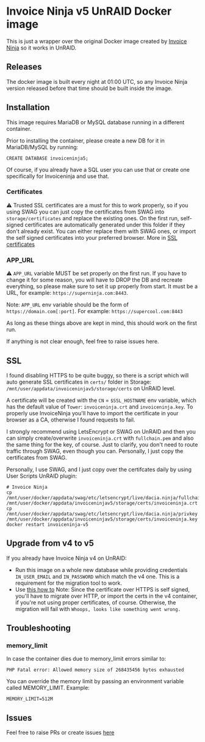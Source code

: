 # Invoice Ninja v5 UnRAID Docker image
This is just a wrapper over the original Docker image created by [Invoice Ninja](https://www.invoiceninja.com/) so it works in UnRAID.

## Releases
The docker image is built every night at 01:00 UTC, so any Invoice Ninja version released before that time should be built inside the image.

## Installation
This image requires MariaDB or MySQL database running in a different container. 

Prior to installing the container, please create a new DB for it in MariaDB/MySQL by running:
```
CREATE DATABASE invoiceninja5;
```
Of course, if you already have a SQL user you can use that or create one specifically for Invoiceninja and use that.

### Certificates
:warning: Trusted SSL certificates are a must for this to work properly, so if you using SWAG you can just copy the certificates from SWAG into `storage/certificates` and replace the existing ones. 
On the first run, self-signed certificates are automatically generated under this folder if they don't already exist. 
You can either replace them with SWAG ones, or import the self signed certificates into your preferred browser. More in [SSL certificates](#SSL)

### APP_URL
:warning: `APP_URL` variable MUST be set properly on the first run. If you have to change it for some reason, you will have to DROP the DB and recreate everything, so please make sure to set it up properly from start. It must be a URL, for example: `https://superninja.com:8443`. 

Note: `APP_URL` env variable should be the form of `https://domain.com[:port]`. For example: `https://supercool.com:8443`

As long as these things above are kept in mind, this should work on the first run.

If anything is not clear enough, feel free to raise issues here.

## SSL
I found disabling HTTPS to be quite buggy, so there is a script which will auto generate SSL certificates in `certs/` folder in Storage: `/mnt/user/appdata/invoiceninjav5/storage/certs` on UnRAID level.

A certificate will be created with the `CN` = `$SSL_HOSTNAME` env variable, which has the default value of `Tower`: `invoiceninja.crt` and `invoiceninja.key`. 
To properly use InvoiceNinja you'll have to import the certificate in your browser as a CA, otherwise I found requests to fail.

I strongly recommend using LetsEncrypt or SWAG on UnRAID and then you can simply create/overwrite `invoiceninja.crt` with `fullchain.pem` and also the same thing for the key, of course. Just to  clarify, you don't need to route traffic through SWAG, even though you can. Personally, I just copy the certificates from SWAG.

Personally, I use SWAG, and I just copy over the certifcates daily by using User Scripts UnRAID plugin:
```
# Invoice Ninja
cp /mnt/user/docker/appdata/swag/etc/letsencrypt/live/dacia.ninja/fullchain.pem /mnt/user/docker/appdata/invoiceninjav5/storage/certs/invoiceninja.crt
cp /mnt/user/docker/appdata/swag/etc/letsencrypt/live/dacia.ninja/privkey.pem /mnt/user/docker/appdata/invoiceninjav5/storage/certs/invoiceninja.key
docker restart invoiceninja-v5
```

## Upgrade from v4 to v5
If you already have Invoice Ninja v4 on UnRAID:
   * Run this image on a whole new database while providing credentials `IN_USER_EMAIL` and `IN_PASSWORD` which match the v4 one. 
     This is a requirement for the migration tool to work.
   * Use [this how to](https://invoiceninja.github.io/docs/migration/)
     Note: Since the certificate over HTTPS is self signed, you'll have to migrate over HTTP, or import the certs in the v4 container, if you're not using proper certificates, of course.
     Otherwise, the migration will fail with `Whoops, looks like something went wrong.`
   
## Troubleshooting

### memory_limit
In case the container dies due to memory_limit errors similar to:
```
PHP Fatal error: Allowed memory size of 268435456 bytes exhausted
```
You can override the memory limit by passing an environment variable called MEMORY_LIMIT.
Example:
```
MEMORY_LIMIT=512M
```


## Issues
Feel free to raise PRs or create issues [here](https://github.com/kiwimato/invoiceninja-v5-unraid/issues)
